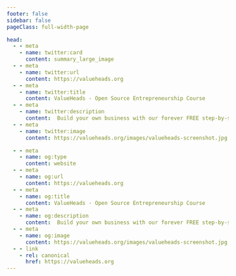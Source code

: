 ```yaml
---
footer: false
sidebar: false
pageClass: full-width-page

head:
  - - meta
    - name: twitter:card
      content: summary_large_image
  - - meta
    - name: twitter:url
      content: https://valueheads.org
  - - meta
    - name: twitter:title
      content: ValueHeads - Open Source Entrepreneurship Course
  - - meta
    - name: twitter:description
      content:  Build your own business with our forever FREE step-by-step course! You've never seen an entrepreneurship course like this! It's your manual to finding a great business idea that WILL make you money. 
  - - meta
    - name: twitter:image
      content: https://valueheads.org/images/valueheads-screenshot.jpg

  - - meta
    - name: og:type
      content: website
  - - meta
    - name: og:url
      content: https://valueheads.org
  - - meta
    - name: og:title
      content: ValueHeads - Open Source Entrepreneurship Course
  - - meta
    - name: og:description
      content:  Build your own business with our forever FREE step-by-step course! You've never seen an entrepreneurship course like this! It's your manual to finding a great business idea that WILL make you money. 
  - - meta
    - name: og:image
      content: https://valueheads.org/images/valueheads-screenshot.jpg
  - - link
    - rel: canonical
      href: https://valueheads.org
---
```


<LandingHero />

<LandingBenefits />

<LandingTrust />

<LandingJumboMsg />


<LandingSuperpowers />

<Cta01 />

<LandingTeam />


<LandingLearningOutcomes />

<LandingValue />


<LandingValueJourney />

<LandingFeatures />

<Cta02 />

<Footer />